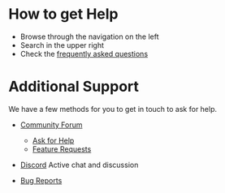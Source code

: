 # How to get Help

- Browse through the navigation on the left
- Search in the upper right
- Check the [frequently asked questions](FAQ.md)

# Additional Support

We have a few methods for you to get in touch to ask for help.

- [Community Forum](https://community.twentyfouronline.org)
  - [Ask for Help](https://community.twentyfouronline.org/c/help)
  - [Feature Requests](https://community.twentyfouronline.org/c/feature-requests?order=op_likes&status=open)

- [Discord](https://t.libren.ms/discord) Active chat and discussion

- [Bug Reports](https://github.com/twentyfouronline/twentyfouronline/issues/new?template=bug_report.yml)




